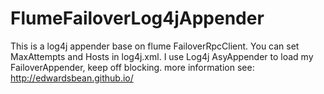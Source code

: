 FlumeFailoverLog4jAppender
==========================
This is a log4j appender base on flume FailoverRpcClient.
You can set MaxAttempts and Hosts in log4j.xml.
I use Log4j AsyAppender to load my FailoverAppender, keep off blocking.
more information see:
http://edwardsbean.github.io/
